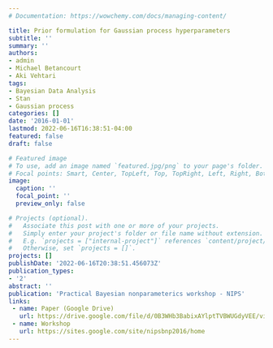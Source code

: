 ```yaml
---
# Documentation: https://wowchemy.com/docs/managing-content/

title: Prior formulation for Gaussian process hyperparameters
subtitle: ''
summary: ''
authors:
- admin
- Michael Betancourt
- Aki Vehtari
tags:
- Bayesian Data Analysis
- Stan
- Gaussian process
categories: []
date: '2016-01-01'
lastmod: 2022-06-16T16:38:51-04:00
featured: false
draft: false

# Featured image
# To use, add an image named `featured.jpg/png` to your page's folder.
# Focal points: Smart, Center, TopLeft, Top, TopRight, Left, Right, BottomLeft, Bottom, BottomRight.
image:
  caption: ''
  focal_point: ''
  preview_only: false

# Projects (optional).
#   Associate this post with one or more of your projects.
#   Simply enter your project's folder or file name without extension.
#   E.g. `projects = ["internal-project"]` references `content/project/deep-learning/index.md`.
#   Otherwise, set `projects = []`.
projects: []
publishDate: '2022-06-16T20:38:51.456073Z'
publication_types:
- '2'
abstract: ''
publication: 'Practical Bayesian nonparameterics workshop - NIPS'
links:
 - name: Paper (Google Drive)
   url: https://drive.google.com/file/d/0B3WHb3BabixAYlptTVBWUGdyVEE/view?resourcekey=0-mj7f4AZQ-UN1Rvd9NrRlHg
 - name: Workshop
   url: https://sites.google.com/site/nipsbnp2016/home
---
```

